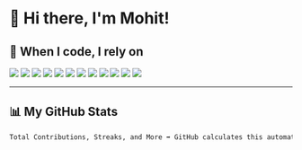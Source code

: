 # 👋 Hi there, I'm Mohit!

## 🚀 When I code, I rely on
<p>
 <img src="https://img.shields.io/badge/Backend-000000?style=for-the-badge&logo=server&logoColor=white" />
  <img src="https://img.shields.io/badge/HTTP-00599C?style=for-the-badge&logo=httpie&logoColor=white" />
  <img src="https://img.shields.io/badge/Node.js-339933?style=for-the-badge&logo=nodedotjs&logoColor=white" />
  <img src="https://img.shields.io/badge/JavaScript-F7DF1E?style=for-the-badge&logo=javascript&logoColor=black" />
  <img src="https://img.shields.io/badge/MongoDB-47A248?style=for-the-badge&logo=mongodb&logoColor=white" />
  <img src="https://img.shields.io/badge/API-FF6F00?style=for-the-badge&logo=postman&logoColor=white" />
  <img src="https://img.shields.io/badge/SMTP-4285F4?style=for-the-badge&logo=gmail&logoColor=white" />
  <img src="https://img.shields.io/badge/Fullstack-000000?style=for-the-badge&logo=vercel&logoColor=white" />
  <img src="https://img.shields.io/badge/React-61DAFB?style=for-the-badge&logo=react&logoColor=black" />
  <img src="https://img.shields.io/badge/Sequelize-03AFEF?style=for-the-badge&logo=sequelize&logoColor=white" />
  <img src="https://img.shields.io/badge/Express-000000?style=for-the-badge&logo=express&logoColor=white" />
  <img src="https://img.shields.io/badge/Axios-5A29E4?style=for-the-badge&logo=axios&logoColor=white" />
</p>


---

## 📊 My GitHub Stats

```bash
Total Contributions, Streaks, and More ➡️ GitHub calculates this automatically based on your commits.

